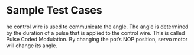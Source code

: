 # Sample Test Cases 
he control wire is used to communicate the angle. The angle is determined by the duration of a pulse that is applied to the control wire. This is called Pulse Coded Modulation.
By changing the pot’s NOP position, servo motor will change its angle.
